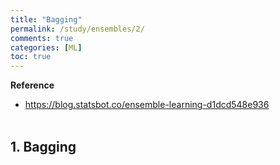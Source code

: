 ```yaml
---
title: "Bagging"
permalink: /study/ensembles/2/
comments: true
categories: [ML]
toc: true
---
```


**Reference**

- https://blog.statsbot.co/ensemble-learning-d1dcd548e936
<br><br>

## 1. Bagging
